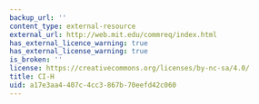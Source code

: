 ```yaml
---
backup_url: ''
content_type: external-resource
external_url: http://web.mit.edu/commreq/index.html
has_external_licence_warning: true
has_external_license_warning: true
is_broken: ''
license: https://creativecommons.org/licenses/by-nc-sa/4.0/
title: CI-H
uid: a17e3aa4-407c-4cc3-867b-70eefd42c060
---
```

